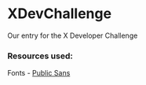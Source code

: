 # XDevChallenge
Our entry for the X Developer Challenge

### Resources used:
Fonts - [Public Sans](https://github.com/uswds/public-sans.git) 
